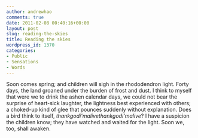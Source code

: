 ```yaml
---
author: andrewhao
comments: true
date: 2011-02-08 00:40:16+00:00
layout: post
slug: reading-the-skies
title: Reading the skies
wordpress_id: 1370
categories:
- Public
- Sensations
- Words
---
```


Soon comes spring; and children will sigh in the rhododendron light. Forty days, the land groaned under the burden of frost and dust. I think to myself that were we to drink the ashen calendar days, we could not bear the surprise of heart-sick laughter, the lightness best experienced with others; a choked-up kind of glee that pounces suddenly without explanation. Does a bird think to itself, _thankgodi'malivethankgodi'malive_? I have a suspicion the children know; they have watched and waited for the light. Soon we, too, shall awaken.
